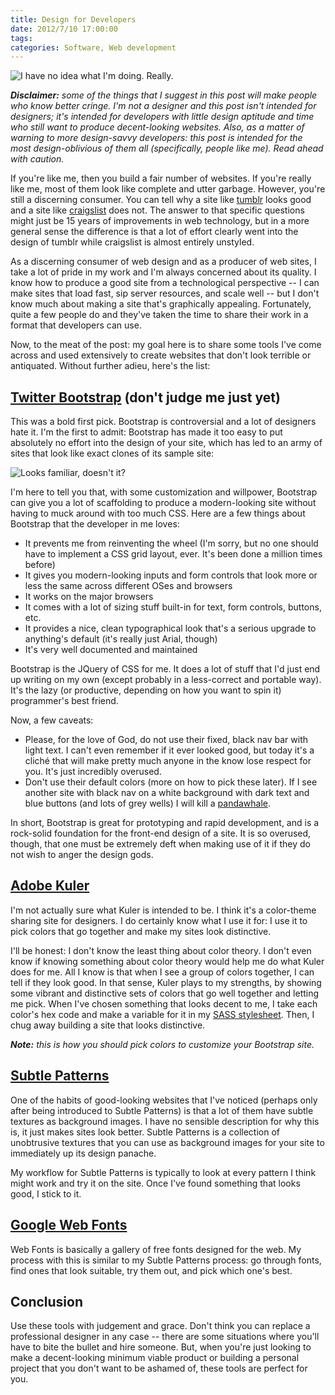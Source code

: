 ```yaml
---
title: Design for Developers
date: 2012/7/10 17:00:00
tags:
categories: Software, Web development
---
```


![I have no idea what I'm doing. Really.](http://img.anongallery.org/img/4/1/i-have-no-idea-what-im-doing-dog.jpg)

_**Disclaimer:** some of the things that I suggest in this post will make people who know better cringe. I'm not a designer and this post isn't intended for designers; it's intended for developers with little design aptitude and time who still want to produce decent-looking websites. Also, as a matter of warning to more design-savvy developers: this post is intended for the most design-oblivious of them all (specifically, people like me). Read ahead with caution._

If you're like me, then you build a fair number of websites. If you're really like me, most of them look like complete and utter garbage. However, you're still a discerning consumer. You can tell why a site like [tumblr](https://www.tumblr.com/) looks good and a site like [craigslist](http://craigslist.org) does not. The answer to that specific questions might just be 15 years of improvements in web technology, but in a more general sense the difference is that a lot of effort clearly went into the design of tumblr while craigslist is almost entirely unstyled.

As a discerning consumer of web design and as a producer of web sites, I take a lot of pride in my work and I'm always concerned about its quality. I know how to produce a good site from a technological perspective -- I can make sites that load fast, sip server resources, and scale well -- but I don't know much about making a site that's graphically appealing. Fortunately, quite a few people do and they've taken the time to share their work in a format that developers can use.

Now, to the meat of the post: my goal here is to share some tools I've come across and used extensively to create websites that don't look terrible or antiquated. Without further adieu, here's the list:

## [Twitter Bootstrap](http://twitter.github.com/bootstrap/index.html) (don't judge me just yet) ##

This was a bold first pick. Bootstrap is controversial and a lot of designers hate it. I'm the first to admit: Bootstrap has made it too easy to put absolutely no effort into the design of your site, which has led to an army of sites that look like exact clones of its sample site:

![Looks familiar, doesn't it?](http://twitter.github.com/bootstrap/assets/img/examples/bootstrap-example-hero.jpg)

I'm here to tell you that, with some customization and willpower, Bootstrap can give you a lot of scaffolding to produce a modern-looking site without having to muck around with too much CSS. Here are a few things about Bootstrap that the developer in me loves:

 - It prevents me from reinventing the wheel (I'm sorry, but no one should have to implement a CSS grid layout, ever. It's been done a million times before)
 - It gives you modern-looking inputs and form controls that look more or less the same across different OSes and browsers
 - It works on the major browsers
 - It comes with a lot of sizing stuff built-in for text, form controls, buttons, etc.
 - It provides a nice, clean typographical look that's a serious upgrade to anything's default (it's really just Arial, though)
 - It's very well documented and maintained

Bootstrap is the JQuery of CSS for me. It does a lot of stuff that I'd just end up writing on my own (except probably in a less-correct and portable way). It's the lazy (or productive, depending on how you want to spin it) programmer's best friend.

Now, a few caveats:

 - Please, for the love of God, do not use their fixed, black nav bar with light text. I can't even remember if it ever looked good, but today it's a cliché that will make pretty much anyone in the know lose respect for you. It's just incredibly overused.
 - Don't use their default colors (more on how to pick these later). If I see another site with black nav on a white background with dark text and blue buttons (and lots of grey wells) I will kill a [pandawhale](http://pandawhale.com).

In short, Bootstrap is great for prototyping and rapid development, and is a rock-solid foundation for the front-end design of a site. It is so overused, though, that one must be extremely deft when making use of it if they do not wish to anger the design gods.

## [Adobe Kuler](http://kuler.adobe.com) ##

I'm not actually sure what Kuler is intended to be. I think it's a color-theme sharing site for designers. I do certainly know what I use it for: I use it to pick colors that go together and make my sites look distinctive.

I'll be honest: I don't know the least thing about color theory. I don't even know if knowing something about color theory would help me do what Kuler does for me. All I know is that when I see a group of colors together, I can tell if they look good. In that sense, Kuler plays to my strengths, by showing some vibrant and distinctive sets of colors that go well together and letting me pick. When I've chosen something that looks decent to me, I take each color's hex code and make a variable for it in my [SASS stylesheet](http://sass-lang.com/). Then, I chug away building a site that looks distinctive.

_**Note:** this is how you should pick colors to customize your Bootstrap site._

## [Subtle Patterns](http://subtlepatterns.com/) ##

One of the habits of good-looking websites that I've noticed (perhaps only after being introduced to Subtle Patterns) is that a lot of them have subtle textures as background images. I have no sensible description for why this is, it just makes sites look better. Subtle Patterns is a collection of unobtrusive textures that you can use as background images for your site to immediately up its design panache.

My workflow for Subtle Patterns is typically to look at every pattern I think might work and try it on the site. Once I've found something that looks good, I stick to it.

## [Google Web Fonts](http://www.google.com/webfonts/) ##

Web Fonts is basically a gallery of free fonts designed for the web. My process with this is similar to my Subtle Patterns process: go through fonts, find ones that look suitable, try them out, and pick which one's best.

## Conclusion ##

Use these tools with judgement and grace. Don't think you can replace a professional designer in any case -- there are some situations where you'll have to bite the bullet and hire someone. But, when you're just looking to make a decent-looking minimum viable product or building a personal project that you don't want to be ashamed of, these tools are perfect for you.
